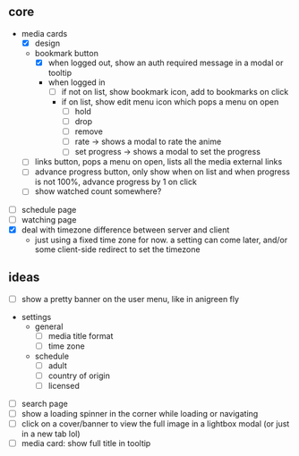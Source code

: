 ## core

- media cards
  - [x] design
  - bookmark button
    - [x] when logged out, show an auth required message in a modal or tooltip
    - when logged in
      - [ ] if not on list, show bookmark icon, add to bookmarks on click
      - if on list, show edit menu icon which pops a menu on open
        - [ ] hold
        - [ ] drop
        - [ ] remove
        - [ ] rate -> shows a modal to rate the anime
        - [ ] set progress -> shows a modal to set the progress
  - [ ] links button, pops a menu on open, lists all the media external links
  - [ ] advance progress button, only show when on list and when progress is not 100%, advance progress by 1 on click
  - [ ] show watched count somewhere?
- [ ] schedule page
- [ ] watching page
- [x] deal with timezone difference between server and client
  - just using a fixed time zone for now. a setting can come later, and/or some client-side redirect to set the timezone

## ideas

- [ ] show a pretty banner on the user menu, like in anigreen fly
- settings
  - general
    - [ ] media title format
    - [ ] time zone
  - schedule
    - [ ] adult
    - [ ] country of origin
    - [ ] licensed
- [ ] search page
- [ ] show a loading spinner in the corner while loading or navigating
- [ ] click on a cover/banner to view the full image in a lightbox modal (or just in a new tab lol)
- [ ] media card: show full title in tooltip
